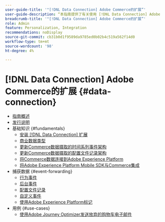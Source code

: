 ```yaml
---
user-guide-title: '"[!DNL Data Connection] Adobe Commerce的扩展”'
user-guide-description: “本指南提供了有关使用 [!DNL Data Connection] Adobe Commerce的扩展。”
breadcrumb-title: '"[!DNL Data Connection] Adobe Commerce的扩展”'
role: Admin
feature: Personalization, Integration
recommendations: noDisplay
source-git-commit: cb31b0d1f9589da9785ed0b02b4c519a562f14d0
workflow-type: tm+mt
source-wordcount: '98'
ht-degree: 4%

---
```


# [!DNL Data Connection] Adobe Commerce的扩展 {#data-connection}

- [指南概述](overview.md)
- [发行说明](release-notes.md)
- 基础知识 {#fundamentals}
   - [安装 [!DNL Data Connection] 扩展](install.md)
   - [商业数据类型](data-ingestion.md)
   - [更新Commerce数据摄取的时间系列事件架构](update-xdm.md)
   - [更新Commerce数据摄取的配置文件记录架构](profile-data.md)
   - [将Commerce数据连接到Adobe Experience Platform](connect-data.md)
   - [将Adobe Experience Platform Mobile SDK与Commerce集成](mobile-sdk-epc.md)
- 捕获数据 {#event-forwarding}
   - [行为事件](events.md)
   - [后台事件](events-backoffice.md)
   - [配置文件记录](events-profilerecord.md)
   - [自定义事件](custom-events.md)
   - [使用Adobe Experience Platform标记](using-tags.md)
- 用例 {#use-cases}
   - [使用Adobe Journey Optimizer发送放弃的购物车电子邮件](using-ajo.md)
